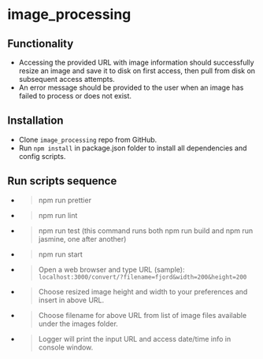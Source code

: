 # image_processing

## Functionality

* Accessing the provided URL with image information should successfully resize an image and save it to disk on first access, then pull from disk on subsequent access attempts.
* An error message should be provided to the user when an image has failed to process or does not exist.

## Installation

* Clone `image_processing` repo from GitHub.
* Run `npm install` in package.json folder to install all dependencies and config scripts.

## Run scripts sequence

* > npm run prettier
* > npm run lint
* > npm run test (this command runs both npm run build and npm run jasmine, one after another)
* > npm run start
* > Open a web browser and type URL (sample): `localhost:3000/convert/?filename=fjord&width=200&height=200`
* > Choose resized image height and width to your preferences and insert in above URL.
* > Choose filename for above URL from list of image files available under the images folder.
* > Logger will print the input URL and access date/time info in console window.
